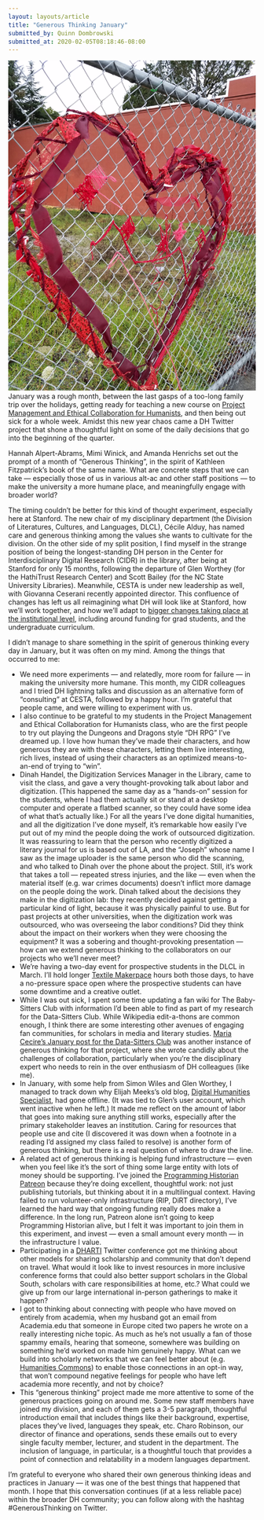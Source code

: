 ```yaml
---
layout: layouts/article
title: "Generous Thinking January"
submitted_by: Quinn Dombrowski
submitted_at: 2020-02-05T08:18:46-08:00
---
```


![](/post-images/32678220085_c4c16c80a6_k.jpg)
January was a rough month, between the last gasps of a too-long family trip over the holidays, getting ready for teaching a new course on [Project Management and Ethical Collaboration for Humanists](https://github.com/quinnanya/dlcl205), and then being out sick for a whole week. Amidst this new year chaos came a DH Twitter project that shone a thoughtful light on some of the daily decisions that go into the beginning of the quarter.


Hannah Alpert-Abrams, Mimi Winick, and Amanda Henrichs set out the prompt of a month of “Generous Thinking”, in the spirit of Kathleen Fitzpatrick’s book of the same name. What are concrete steps that we can take — especially those of us in various alt-ac and other staff positions — to make the university a more humane place, and meaningfully engage with broader world?


The timing couldn’t be better for this kind of thought experiment, especially here at Stanford. The new chair of my disciplinary department (the Division of Literatures, Cultures, and Languages, DLCL), Cécile Alduy, has named care and generous thinking among the values she wants to cultivate for the division. On the other side of my split position, I find myself in the strange position of being the longest-standing DH person in the Center for Interdisciplinary Digital Research (CIDR) in the library, after being at Stanford for only 15 months, following the departure of Glen Worthey (for the HathiTrust Research Center) and Scott Bailey (for the NC State University Libraries). Meanwhile, CESTA is under new leadership as well, with Giovanna Ceserani recently appointed director. This confluence of changes has left us all reimagining what DH will look like at Stanford, how we’ll work together, and how we’ll adapt to [bigger changes taking place at the institutional level](https://ourvision.stanford.edu/), including around funding for grad students, and the undergraduate curriculum.


I didn’t manage to share something in the spirit of generous thinking every day in January, but it was often on my mind. Among the things that occurred to me:


* We need more experiments — and relatedly, more room for failure — in making the university more humane. This month, my CIDR colleagues and I tried DH lightning talks and discussion as an alternative form of “consulting” at CESTA, followed by a happy hour. I’m grateful that people came, and were willing to experiment with us.
* I also continue to be grateful to my students in the Project Management and Ethical Collaboration for Humanists class, who are the first people to try out playing the Dungeons and Dragons style “DH RPG” I’ve dreamed up. I love how human they’ve made their characters, and how generous they are with these characters, letting them live interesting, rich lives, instead of using their characters as an optimized means-to-an-end of trying to “win”.
* Dinah Handel, the Digitization Services Manager in the Library, came to visit the class, and gave a very thought-provoking talk about labor and digitization. (This happened the same day as a “hands-on” session for the students, where I had them actually sit or stand at a desktop computer and operate a flatbed scanner, so they could have some idea of what that’s actually like.) For all the years I’ve done digital humanities, and all the digitization I’ve done myself, it’s remarkable how easily I’ve put out of my mind the people doing the work of outsourced digitization. It was reassuring to learn that the person who recently digitized a literary journal for us is based out of LA, and the “Joseph” whose name I saw as the image uploader is the same person who did the scanning, and who talked to Dinah over the phone about the project. Still, it’s work that takes a toll — repeated stress injuries, and the like — even when the material itself (e.g. war crimes documents) doesn’t inflict more damage on the people doing the work. Dinah talked about the decisions they make in the digitization lab: they recently decided against getting a particular kind of light, because it was physically painful to use. But for past projects at other universities, when the digitization work was outsourced, who was overseeing the labor conditions? Did they think about the impact on their workers when they were choosing the equipment? It was a sobering and thought-provoking presentation — how can we extend generous thinking to the collaborators on our projects who we’ll never meet?
* We’re having a two-day event for prospective students in the DLCL in March. I’ll hold longer [Textile Makerpace](https://textilemakerspace.sites.stanford.edu/) hours both those days, to have a no-pressure space open where the prospective students can have some downtime and a creative outlet.
* While I was out sick, I spent some time updating a fan wiki for The Baby-Sitters Club with information I’d been able to find as part of my research for the Data-Sitters Club. While Wikipedia edit-a-thons are common enough, I think there are some interesting other avenues of engaging fan communities, for scholars in media and literary studies. [Maria Cecire’s January post for the Data-Sitters Club](https://datasittersclub.github.io/site/dsc3) was another instance of generous thinking for that project, where she wrote candidly about the challenges of collaboration, particularly when you’re the disciplinary expert who needs to rein in the over enthusiasm of DH colleagues (like me).
* In January, with some help from Simon Wiles and Glen Worthey, I managed to track down why Elijah Meeks’s old blog, [Digital Humanities Specialist](http://dhs.stanford.edu/), had gone offline. (It was tied to Glen’s user account, which went inactive when he left.) It made me reflect on the amount of labor that goes into making sure anything still works, especially after the primary stakeholder leaves an institution. Caring for resources that people use and cite (I discovered it was down when a footnote in a reading I’d assigned my class failed to resolve) is another form of generous thinking, but there is a real question of where to draw the line.
* A related act of generous thinking is helping fund infrastructure — even when you feel like it’s the sort of thing some large entity with lots of money should be supporting. I’ve joined the [Programming Historian Patreon](https://www.patreon.com/theprogramminghistorian) because they’re doing excellent, thoughtful work: not just publishing tutorials, but thinking about it in a multilingual context. Having failed to run volunteer-only infrastructure (RIP, DiRT directory), I’ve learned the hard way that ongoing funding really does make a difference. In the long run, Patreon alone isn’t going to keep Programming Historian alive, but I felt it was important to join them in this experiment, and invest — even a small amount every month — in the infrastructure I value.
* Participating in a [DHARTI](https://dhaindia.wordpress.com/) Twitter conference got me thinking about other models for sharing scholarship and community that don’t depend on travel. What would it look like to invest resources in more inclusive conference forms that could also better support scholars in the Global South, scholars with care responsibilities at home, etc.? What could we give up from our large international in-person gatherings to make it happen?
* I got to thinking about connecting with people who have moved on entirely from academia, when my husband got an email from Academia.edu that someone in Europe cited two papers he wrote on a really interesting niche topic. As much as he’s not usually a fan of those spammy emails, hearing that someone, somewhere was building on something he’d worked on made him genuinely happy. What can we build into scholarly networks that we can feel better about (e.g. [Humanities Commons](https://hcommons.org/)) to enable those connections in an opt-in way, that won’t compound negative feelings for people who have left academia more recently, and not by choice?
* This “generous thinking” project made me more attentive to some of the generous practices going on around me. Some new staff members have joined my division, and each of them gets a 3-5 paragraph, thoughtful introduction email that includes things like their background, expertise, places they’ve lived, languages they speak, etc. Charo Robinson, our director of finance and operations, sends these emails out to every single faculty member, lecturer, and student in the department. The inclusion of language, in particular, is a thoughtful touch that provides a point of connection and relatability in a modern languages department.

I’m grateful to everyone who shared their own generous thinking ideas and practices in January — it was one of the best things that happened that month. I hope that this conversation continues (if at a less reliable pace) within the broader DH community; you can follow along with the hashtag #GenerousThinking on Twitter.


